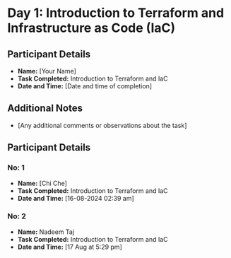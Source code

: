 # Day 1: Introduction to Terraform and Infrastructure as Code (IaC)

## Participant Details
- **Name:** [Your Name]
- **Task Completed:** Introduction to Terraform and IaC
- **Date and Time:** [Date and time of completion]

## Additional Notes
- [Any additional comments or observations about the task]

## Participant Details
### No: 1
- **Name:** [Chi Che]
- **Task Completed:** Introduction to Terraform and IaC
- **Date and Time:** [16-08-2024 02:39 am]
### No: 2
- **Name:** Nadeem Taj
- **Task Completed:** Introduction to Terraform and IaC
- **Date and Time:** [17 Aug at 5:29 pm]


